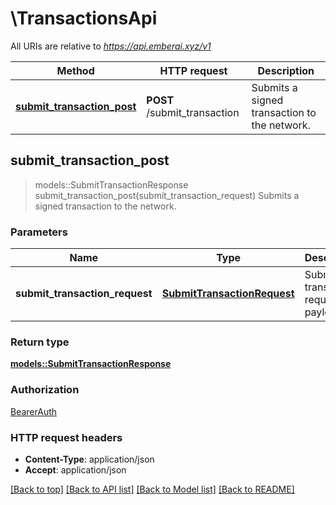 # \TransactionsApi

All URIs are relative to *https://api.emberai.xyz/v1*

Method | HTTP request | Description
------------- | ------------- | -------------
[**submit_transaction_post**](TransactionsApi.md#submit_transaction_post) | **POST** /submit_transaction | Submits a signed transaction to the network.



## submit_transaction_post

> models::SubmitTransactionResponse submit_transaction_post(submit_transaction_request)
Submits a signed transaction to the network.

### Parameters


Name | Type | Description  | Required | Notes
------------- | ------------- | ------------- | ------------- | -------------
**submit_transaction_request** | [**SubmitTransactionRequest**](SubmitTransactionRequest.md) | Submit transaction request payload. | [required] |

### Return type

[**models::SubmitTransactionResponse**](SubmitTransactionResponse.md)

### Authorization

[BearerAuth](../README.md#BearerAuth)

### HTTP request headers

- **Content-Type**: application/json
- **Accept**: application/json

[[Back to top]](#) [[Back to API list]](../README.md#documentation-for-api-endpoints) [[Back to Model list]](../README.md#documentation-for-models) [[Back to README]](../README.md)

